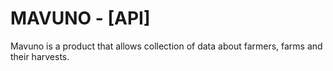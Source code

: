 # MAVUNO - [API]

Mavuno is a product that allows collection of data about farmers, farms and their harvests.
